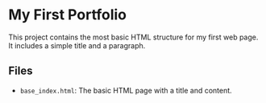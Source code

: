 # My First Portfolio

This project contains the most basic HTML structure for my first web page. It includes a simple title and a paragraph.

## Files

- `base_index.html`: The basic HTML page with a title and content.